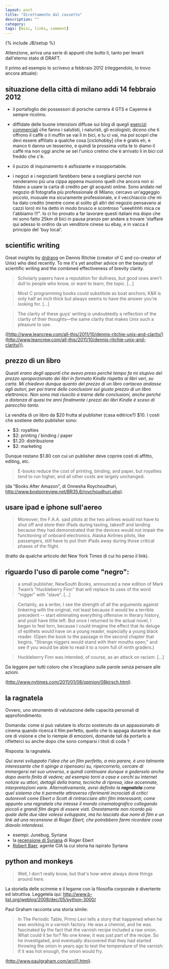 ```yaml
---
layout: post
title: "direttamente dal cassetto"
description: ""
category: 
tags: [misc, links, comment]
---
```

{% include JB/setup %}

Attenzione, arriva una serie di appunti che butto lì, tanto per levarli dall'eterno stato di DRAFT.

Il primo ad esempio lo scrivevo a febbraio 2012 (rileggendolo, lo trovo ancora attuale):

## situazione della città di milano addì 14 febbraio 2012

* il portafoglio dei possessori di porsche carrera 4 GTS e Cayenne è sempre ricolmo.

* diffidate delle buone intenzioni diffuse sui blog di quegli [esercizi commerciali](http://www.californiabakery.it/) che fanno i salutisti, i naturisti, gli ecologisti; dicono che ti offrono il caffè o il muffin se vai lì in bici, e tu ci vai, ma poi scopri che devi essere affiliato a qualche cosa [ciclohobby] che è gratis eh, e manco ti danno un tesserino, e quindi la prossima volta te lo diamo il caffè ma non oggi anche se sei l'unico cretino che è arrivato lì in bici col freddo che c'è.

* il puzzo di inquinamento è asfissiante e insopportabile.

* i negozi e i negozianti farebbero bene a svegliarsi perché non venderanno più una cippa appena muoiono quelli che ancora non si fidano a usare la carta di credito per gli acquisti online. Sono andato nel negozio di fotografia più professionale di Milano; cercavo un'aggeggio piccolo, inusuale ma sicuramente professionale, e il vecchiaccio che mi ha dato credito (mentre come al solito gli altri del negozio pensavano ai cazzi loro) mi ha detto in modo brusco e scontroso "ueeehhhh mica ce l'abbiamo !!!". Io ci ho provato a far lavorare questi italiani ma dopo che mi sono fatto 25km di bici in pausa pranzo per andare a trovare 'staffare qui adesso lo ordino da un venditore cinese su ebay, e in vacca il principio del 'buy local'.


## scientific writing

Great insights by [drdrang](http://www.leancrew.com/all-this/) on Dennis Ritchie (creator of C and co-creator of Unix) who died recently. To me it's yet another advice on the beauty of scientific writing and the combined effectiveness of brevity clarity.

> Scholarly papers have a reputation for dullness, but good ones aren’t dull to people who know, or want to learn, the topic. [...]

> Most C programming books could substitute as boat anchors; K&R is only half an inch thick but always seems to have the answer you’re looking for. [...]

> The clarity of these guys’ writing is undoubtedly a reflection of the clarity of their thoughts—the same clarity that makes Unix such a pleasure to use.

([http://www.leancrew.com/all-this/2011/10/dennis-ritchie-unix-and-clarity/](http://www.leancrew.com/all-this/2011/10/dennis-ritchie-unix-and-clarity/)).

## prezzo di un libro

_Questi erano degli appunti che avevo preso perché tempo fa mi stupivo del prezzo sproporzionato dei libri in formato Kindle rispetto ai libri veri, su carta. Mi chiedevo dunque quanto del prezzo di un libro cartaceo andasse agli autori, per poi trarre delle conclusioni sul giusto prezzo di un libro elettronico. Non sono mai riuscito a trarne delle conclusioni, anche perché a distanza di quasi tre anni finalmente i prezzi dei libri Kindle è sceso di parecchio tanto._


La vendita di un libro da $20 frutta al publisher (casa editrice?) $10. I costi che sostiene detto publisher sono:

* $3: royalties
* $2: printing / binding / paper
* $1.20: distribuzione
* $2: marketing

Dunque restano $1.80 con cui un publisher deve coprire costi di affitto, editing, etc.

> E-books reduce the cost of printing, binding, and paper, but royalties tend to run higher, and all other costs are largely unchanged.

(da "Books After Amazon", di Onnesha Roychoudhuri, <http://www.bostonreview.net/BR35.6/roychoudhuri.php>).

## usare ipad e iphone sull'aereo

> Moreover, the F.A.A. said pilots at the two airlines would not have to shut off and store their iPads during taxiing, takeoff and landing because they had demonstrated that the devices would not impair the functioning of onboard electronics. Alaska Airlines pilots, like passengers, still have to put their iPads away during those critical phases of the flight.

(tratto da qualche articolo del New York Times di cui ho perso il link).

## riguardo l'uso di parole come "negro":

> a small publisher, NewSouth Books, announced a new edition of Mark Twain’s "Huckleberry Finn" that will replace its uses of the word "nigger" with "slave". [...]

> Certainly, as a writer, I see the strength of all the arguments against tinkering with the original, not least because it would be a terrible precedent -- start eliminating everything offensive in literary history, and yoùll have little left. But once I returned to the actual novel, I began to feel torn, because I could imagine the effect that its deluge of epithets would have on a young reader, especially a young black reader. (Open the book to the passage in the second chapter that begins, "Strange niggers would stand with their mouths open," and see if you would be able to read it to a room full of ninth graders.)

> Huckleberry Finn was intended, of course, as an attack on racism. [...]

Da leggere per tutti coloro che s'incagliano sulle parole senza pensare alle azioni.

(<http://www.nytimes.com/2011/01/08/opinion/08kirsch.html>).

## la ragnatela

Ovvero, uno strumento di valutazione delle capacità personali di approfondimento.

Domanda: come si può valutare lo sforzo sostenuto da un appassionato di cinema quando ricerca il film perfetto, quello che lo appaga durante le due ore di visione e che lo riempie di emozioni, domande tali da portarlo a rifletterci su anche dopo che sono comparsi i titoli di coda ?

Risposta: la ragnatela.

_Qui avrei sviluppato l'idea che un film perfetto, a mio parere, è uno talmente interessante che ti spinge a ripensarci su, ripercorrerlo, cercare di immergersi nel suo universo, e quindi continuare dunque a goderselo anche dopo averlo finito di vedere; ad esempio torni a casa e cerchi su internet notizie su attori, dettagli della trama, tecniche di ripresa, idee accennate, interpretazioni varie. Alternativamente, avrei definito la **ragnatela** come quel sistema che ti permette attraverso riferimenti incrociati di critici autorevoli come Ebert o Scott di rintracciare altri film interessanti, come appunto una ragnatela che intesse il mondo cinematografico collegando piccoli e grandi film degni di essere visti. Onestamente non ricordo più quale delle due idee volessi sviluppare, ma ho lasciato due nomi di film e un link ad una recensione di Roger Ebert, che potrebbero farmi ricordare cosa diavolo intendessi._

* esempi: Junebug, Syriana
* la [recensione di Syriana](http://rogerebert.suntimes.com/apps/pbcs.dll/article?AID=/20051208/REVIEWS/51130002/1023) di Roger Ebert
* [Robert Baer](http://www.npr.org/templates/story/story.php?storyId=5041385), agente CIA la cui storia ha ispirato Syriana 

## python and monkeys

> Well, I don’t really know, but that's how wève always done things around here.

La storiella delle scimmie e il legame con la filosofia corporate è divertente ed istruttiva. Leggetela qui: <http://www.b-list.org/weblog/2008/dec/05/python-3000/>

Paul Graham racconta una storia simile:

> In The Periodic Table, Primo Levi tells a story that happened when he was working in a varnish factory. He was a chemist, and he was fascinated by the fact that the varnish recipe included a raw onion. What could it be for? No one knew; it was just part of the recipe. So he investigated, and eventually discovered that they had started throwing the onion in years ago to test the temperature of the varnish: if it was hot enough, the onion would fry.

(<http://www.paulgraham.com/arcll1.html>).
